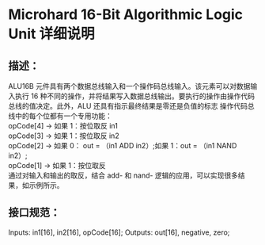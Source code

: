 # Microhard 16-Bit Algorithmic Logic Unit 详细说明

## 描述：

ALU16B 元件具有两个数据总线输入和一个操作码总线输入。该元素可以对数据输入执行 16 种不同的操作，并将结果写入数据总线输出。要执行的操作由操作代码总线的值决定。此外，ALU 还具有指示最终结果是零还是负值的标志
操作代码总线中的每个位都有一个专用功能：  
opCode[4] -> 如果 1：按位取反 in1  
opCode[3] -> 如果 1：按位取反 in2  
opCode[2] -> 如果 0： out = （in1 ADD in2）;如果 1：out = （in1 NAND in2）;  
opCode[1] -> 如果 1：按位取反  
通过对输入和输出的取反，结合 add- 和 nand- 逻辑的应用，可以实现很多结果，如示例所示。

## 接口规范：

Inputs: in1[16], in2[16], opCode[16];
Outputs: out[16], negative, zero;